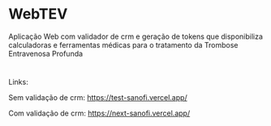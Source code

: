 # WebTEV

Aplicação Web com validador de crm e geração de tokens que disponibiliza calculadoras e ferramentas médicas para o tratamento da Trombose Entravenosa Profunda
#
Links:

Sem validação de crm: https://test-sanofi.vercel.app/

Com validação de crm: https://next-sanofi.vercel.app/
